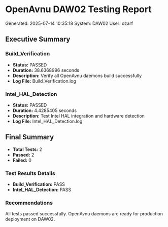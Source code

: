 ﻿# OpenAvnu DAW02 Testing Report
Generated: 2025-07-14 10:35:18
System: DAW02
User: dzarf

## Executive Summary

### Build_Verification
- **Status:** PASSED
- **Duration:** 38.6368996 seconds
- **Description:** Verify all OpenAvnu daemons build successfully
- **Log File:** Build_Verification.log

### Intel_HAL_Detection
- **Status:** PASSED
- **Duration:** 4.4285405 seconds
- **Description:** Test Intel HAL integration and hardware detection
- **Log File:** Intel_HAL_Detection.log


## Final Summary

- **Total Tests:** 2
- **Passed:** 2
- **Failed:** 0

### Test Results Details

- **Build_Verification:** PASS
- **Intel_HAL_Detection:** PASS

### Recommendations

All tests passed successfully. OpenAvnu daemons are ready for production deployment on DAW02.

